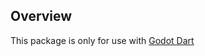 ## Overview

This package is only for use with [Godot Dart](https://github.com/fuzzybinary/godot_dart)